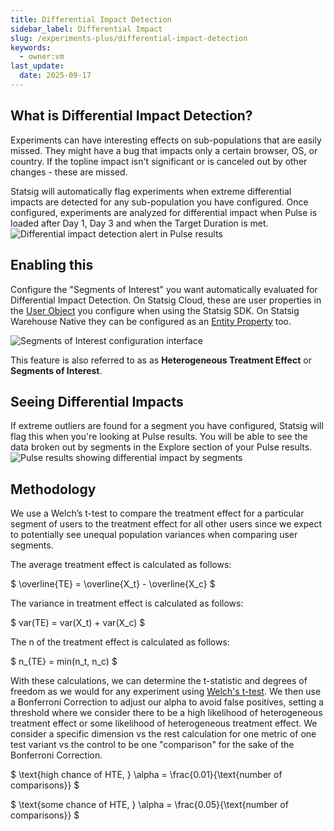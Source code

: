 ```yaml
---
title: Differential Impact Detection
sidebar_label: Differential Impact
slug: /experiments-plus/differential-impact-detection
keywords:
  - owner:vm
last_update:
  date: 2025-09-17
---
```


## What is Differential Impact Detection?
Experiments can have interesting effects on sub-populations that are easily missed. They might have a bug that impacts only a certain browser, OS, or country. If the topline impact isn't significant or is canceled out by other changes - these are missed.

Statsig will automatically flag experiments when extreme differential impacts are detected for any sub-population you have configured. Once configured, experiments are analyzed for differential impact when Pulse is loaded after Day 1, Day 3 and when the Target Duration is met.
![Differential impact detection alert in Pulse results](https://github.com/user-attachments/assets/9783ba7a-812b-4fea-97af-4e3344f8345f)

## Enabling this
Configure the "Segments of Interest" you want automatically evaluated for Differential Impact Detection. On Statsig Cloud, these are user properties in the [User Object](/concepts/user) you configure when using the Statsig SDK. On Statsig Warehouse Native they can be configured as an [Entity Property](/statsig-warehouse-native/features/entity-properties) too.

![Segments of Interest configuration interface](https://github.com/user-attachments/assets/c9bb5e56-dbc8-4fc2-a33b-92974f867120)

This feature is also referred to as as **Heterogeneous Treatment Effect** or **Segments of Interest**. 

## Seeing Differential Impacts
If extreme outliers are found for a segment you have configured, Statsig will flag this when you're looking at Pulse results. You will be able to see the data broken out by segments in the Explore section of your Pulse results. 
![Pulse results showing differential impact by segments](https://github.com/user-attachments/assets/5e5a3907-ff67-404c-a94f-2f986262008e)


## Methodology

We use a Welch’s t-test to compare the treatment effect for a particular segment of users to the treatment effect for all other users since we expect to potentially see unequal population variances when comparing user segments.

The average treatment effect is calculated as follows:

$
\overline{TE} = \overline{X_t} - \overline{X_c} 
$

The variance in treatment effect is calculated as follows:

$
var(TE) = var(X_t) + var(X_c)
$

The n of the treatment effect is calculated as follows:

$
n_{TE} = min(n_t, n_c)
$

With these calculations, we can determine the t-statistic and degrees of freedom as we would for any experiment using [Welch's t-test](/stats-engine/p-value#welchs-t-test).
We then use a Bonferroni Correction to adjust our alpha to avoid false positives, setting a threshold where we consider there to be a high likelihood of heterogeneous treatment effect or some likelihood of heterogeneous treatment effect. We consider a specific dimension vs the rest calculation for one metric of one test variant vs the control to be one "comparison" for the sake of the Bonferroni Correction.

$
\text{high chance of HTE, } \alpha = \frac{0.01}{\text{number of comparisons}}
$

$
\text{some chance of HTE, } \alpha = \frac{0.05}{\text{number of comparisons}}
$


##

